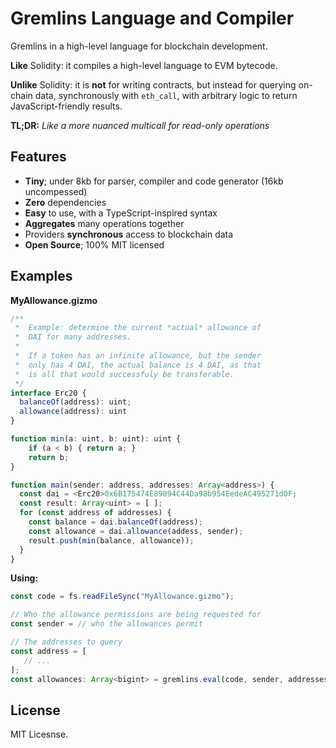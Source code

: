 Gremlins Language and Compiler
==============================

Gremlins in a high-level language for blockchain development.

**Like** Solidity: it compiles a high-level language to EVM bytecode.

**Unlike** Solidity: it is **not** for writing contracts, but instead for
querying on-chain data, synchronously with `eth_call`, with arbitrary logic
to return JavaScript-friendly results.

**TL;DR:** *Like a more nuanced multicall for read-only operations*


Features
--------

- **Tiny**; under 8kb for parser, compiler and code generator (16kb uncompessed)
- **Zero** dependencies
- **Easy** to use, with a TypeScript-inspired syntax
- **Aggregates** many operations together
- Providers **synchronous** access to blockchain data
- **Open Source**; 100% MIT licensed


Examples
--------

**MyAllowance.gizmo**

```typescript
/**
 *  Example: determine the current *actual* allowance of
 *  DAI for many addresses.
 *
 *  If a token has an infinite allowance, but the sender
 *  only has 4 DAI, the actual balance is 4 DAI, as that
 *  is all that would successfuly be transferable.
 */
interface Erc20 {
  balanceOf(address): uint;
  allowance(address): uint
}

function min(a: uint, b: uint): uint {
    if (a < b) { return a; }
    return b;
}

function main(sender: address, addresses: Array<address>) {
  const dai = <Erc20>0x6B175474E89094C44Da98b954EedeAC495271d0F;
  const result: Array<uint> = [ ];
  for (const address of addresses) {
    const balance = dai.balanceOf(address);
    const allowance = dai.allowance(addess, sender);
    result.push(min(balance, allowance));
  }
}
```

**Using:**

```javascript
const code = fs.readFileSync("MyAllowance.gizmo");

// Who the allowance permissions are being requested for
const sender = // who the allowances permit

// The addresses to query
const address = [
   // ...
];
const allowances: Array<bigint> = gremlins.eval(code, sender, addresses);
```

License
-------

MIT Licesnse.
